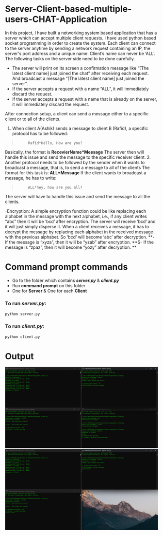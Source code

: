 # Server-Client-based-multiple-users-CHAT-Application
In this project, I have built a networking system based application that has a server which can accept multiple client requests. I have used python based socket
programming in order to create the system. Each client can connect to the server anytime by sending a network request containing an IP, the server's port address and a unique name. Client’s name can never be ‘ALL’. The following tasks on the server side need to be done carefully.
- The server will print on its screen a confirmation message like “[The latest client name] just joined the chat” after receiving each request. And broadcast a message "[The latest client name] just joined the server”.
- If the server accepts a request with a name “ALL”, it will immediately discard the request.
- If the server accepts a request with a name that is already on the server, it will immediately discard the request.

After connection setup, a client can send a message either to a specific client or to all of the clients.
1. When client A(Ashik) sends a message to client B (Rafid), a specific protocol has to be followed:
>          Rafid*Hello, How are you?
Basically, the format is **RecevierName*Message**
The server then will handle this issue and send the message to the specific receiver client.
2. Another protocol needs to be followed by the sender when it wants to broadcast a message, that is, to send a message to all of the clients
The format for this task is: **ALL*Message**
If the client wants to broadcast a message, he has to write:
>          ALL*hey, how are you all?
The server will have to handle this issue and send the message to all the clients.

-Encryption:
A simple encryption function could be like replacing each alphabet in the message with the next alphabet, i.e., if any client writes “abc” then it will be ‘bcd’ after encryption. The server will receive ‘bcd’ and it will just simply disperse it. When a client receives a message, it has to decrypt the message by replacing each alphabet in the received message with the previous alphabet. So ‘bcd’ will become ‘abc’ after decryption.
**- If the message is “xyza”, then it will be “yzab” after encryption.
**S- If the message is “zpaz”, then it will become “yozy” after decryption.
**

# Command prompt commands
- Go to the folder which contains ***server.py*** & ***client.py***
- Run **command prompt** on this folder
- One for **Server** & One for each **Client**

### To run ***server.py***:
```
python server.py
```

### To run ***client.py***:
```
python client.py
```
# Output
![output image](./demo.png)
![output image](./demo1.png)




